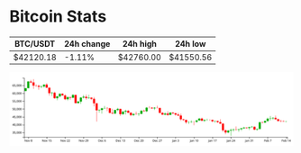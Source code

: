 # Bitcoin Stats

BTC/USDT|24h change|24h high|24h low|
|---|---|---|---|
|$42120.18|-1.11%|$42760.00|$41550.56|

<img src="./chart.svg">
